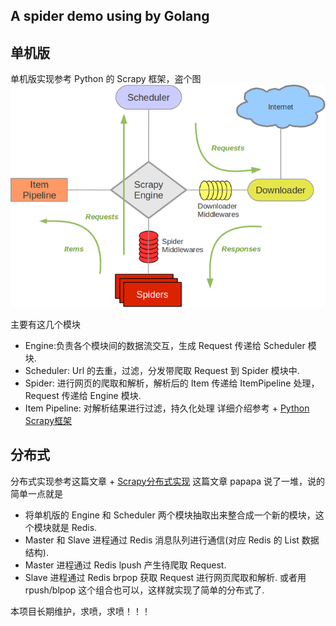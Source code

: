 ## A spider demo using by Golang

## 单机版
单机版实现参考 Python 的 Scrapy 框架，盗个图
![architecture](./docs/architecture.png)

主要有这几个模块
- Engine:负责各个模块间的数据流交互，生成 Request 传递给 Scheduler 模块.
- Scheduler: Url 的去重，过滤，分发带爬取 Request 到 Spider 模块中.
- Spider: 进行网页的爬取和解析，解析后的 Item 传递给 ItemPipeline 处理， Request 传递给 Engine 模块.
- Item Pipeline: 对解析结果进行过滤，持久化处理
详细介绍参考 + [Python Scrapy框架](https://segmentfault.com/a/1190000012041391)

## 分布式
分布式实现参考这篇文章 + [Scrapy分布式实现](https://segmentfault.com/a/1190000014333162)
这篇文章 papapa 说了一堆，说的简单一点就是
* 将单机版的 Engine 和 Scheduler 两个模块抽取出来整合成一个新的模块，这个模块就是 Redis.
* Master 和 Slave 进程通过 Redis 消息队列进行通信(对应 Redis 的 List 数据结构).
* Master 进程通过 Redis lpush 产生待爬取 Request.
* Slave 进程通过 Redis brpop 获取 Request 进行网页爬取和解析.
或者用 rpush/blpop 这个组合也可以，这样就实现了简单的分布式了.

本项目长期维护，求喷，求喷！！！